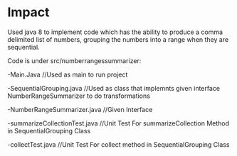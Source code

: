 # Impact
Used java 8 to implement code which has the ability to produce a comma delimited list of numbers, grouping the numbers into a range when they are sequential.

Code is under src/numberrangessummarizer:

-Main.Java //Used as main to run project

-SequentialGrouping.java //Used as class that implemnts given interface NumberRangeSummarizer to do transformations

-NumberRangeSummarizer.java //Given Interface

-summarizeCollectionTest.java //Unit Test For summarizeCollection Method in SequentialGrouping Class

-collectTest.java //Unit Test For collect method in SequentialGrouping Class

